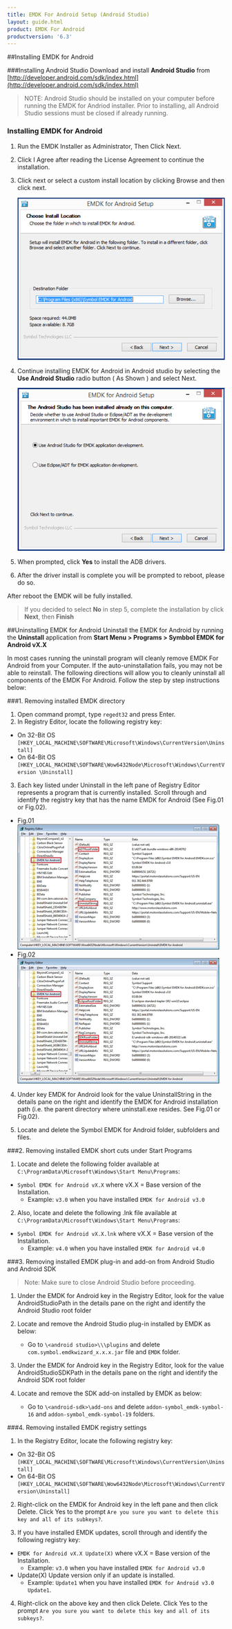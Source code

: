 ```yaml
---
title: EMDK For Android Setup (Android Studio)
layout: guide.html
product: EMDK For Android
productversion: '6.3'
---
```


##Installing EMDK for Android 

###Installing Android Studio
Download and install **Android Studio** from [http://developer.android.com/sdk/index.html](http://developer.android.com/sdk/index.html)


>NOTE: Android Studio should be installed on your computer before running the EMDK for Andriod installer. Prior to installing, all Android Studio sessions must be closed if already running.


### Installing EMDK for Android

1. Run the EMDK Installer as Administrator, Then Click Next.

2. Click I Agree after reading the License Agreement to continue the installation.

3. Click next or select a custom install location by clicking Browse and then click next.

	![img](../../images/setup/emdkInstall03.png)

4. Continue installing EMDK for Android in Android studio by selecting the **Use Android Studio** radio button ( As Shown ) and select Next.

	![img](../../images/setup/emdkInstall04.png)

5. When prompted, click **Yes** to install the ADB drivers.

6. After the driver install is complete you will be prompted to reboot, please do so.

After reboot the EMDK will be fully installed.

>If you decided to select **No** in step 5, complete the installation by click **Next**, then **Finish**



##Uninstalling EMDK for Android 
Uninstall the EMDK for Android by running the **Uninstall** application from **Start Menu > Programs > Symbbol EMDK for Android vX.X**

In most cases running the uninstall program will cleanly remove EMDK For Android from your Computer. If the auto-uninstallation fails, you may not be able to reinstall. The following directions will allow you to cleanly uninstall all components of the EMDK For Android. Follow the step by step instructions below:

###1. Removing installed EMDK directory
1. Open command prompt, type `regedt32` and press Enter.
2. In Registry Editor, locate the following registry key:
* On 32-Bit OS `[HKEY_LOCAL_MACHINE\SOFTWARE\Microsoft\Windows\CurrentVersion\Uninstall]`
* On 64-Bit OS `[HKEY_LOCAL_MACHINE\SOFTWARE\Wow6432Node\Microsoft\Windows\CurrentVersion \Uninstall]`

3. Each key listed under Uninstall in the left pane of Registry Editor represents a program that is currently installed. Scroll through and identify the registry key that has the name EMDK for Android (See Fig.01 or Fig.02).
* Fig.01
	![img](../../images/setup/uninstallfig1.png)
* Fig.02
	![img](../../images/setup/uninstallfig2.png)

4. Under key EMDK for Android look for the value UninstallString in the details pane on the right and identify the EMDK for Android installation path (i.e. the parent directory where uninstall.exe resides. See Fig.01 or Fig.02).

5. Locate and delete the Symbol EMDK for Android folder, subfolders and files.


###2. Removing installed EMDK short cuts under Start Programs

1. Locate and delete the following folder available at `C:\ProgramData\Microsoft\Windows\Start Menu\Programs`:
* `Symbol EMDK for Android vX.X` where vX.X = Base version of the Installation.
	* Example: `v3.0` when you have installed `EMDK for Android v3.0`

2. Also, locate and delete the following .lnk file available at `C:\ProgramData\Microsoft\Windows\Start Menu\Programs`:
* `Symbol EMDK for Android vX.X.lnk` where vX.X = Base version of the Installation.
	* Example: `v4.0` when you have installed `EMDK for Android v4.0`

###3. Removing installed EMDK plug-in and add-on from Android Studio and Android SDK

>Note: Make sure to close Android Studio before proceeding.

1. Under the EMDK for Android key in the Registry Editor, look for the value AndroidStudioPath in the details pane on the right and identify the Android Studio root folder
2. Locate and remove the Android Studio plug-in installed by EMDK as below:
	* Go to `\<android studio>\\\plugins` and delete `com.symbol.emdkwizard_x.x.x.jar` file and `EMDK` folder.

3. Under the EMDK for Android key in the Registry Editor, look for the value AndroidStudioSDKPath in the details pane on the right and identify the Android SDK root folder
4. Locate and remove the SDK add-on installed by EMDK as below:
	* Go to `\<android-sdk>\add-ons` and delete `addon-symbol_emdk-symbol-16` and `addon-symbol_emdk-symbol-19` folders.


###4. Removing installed EMDK registry settings

1. In the Registry Editor, locate the following registry key:
* On 32-Bit OS `[HKEY_LOCAL_MACHINE\SOFTWARE\Microsoft\Windows\CurrentVersion\Uninstall]`
* On 64-Bit OS `[HKEY_LOCAL_MACHINE\SOFTWARE\Wow6432Node\Microsoft\Windows\CurrentVersion\Uninstall]`

2. Right-click on the EMDK for Android key in the left pane and then click Delete. Click Yes to the prompt `Are you sure you want to delete this key and all of its subkeys?`.

3. If you have installed EMDK updates, scroll through and identify the following registry key:
* `EMDK for Android vX.X Update(X)` where vX.X = Base version of the Installation.
	* Example: `v3.0` when you have installed `EMDK for Android v3.0`
* Update(X) Update version only if an update is installed.
	* Example: `Update1` when you have installed `EMDK for Android v3.0 Update1`.

4. Right-click on the above key and then click Delete. Click Yes to the prompt `Are you sure you want to delete this key and all of its subkeys?`.














